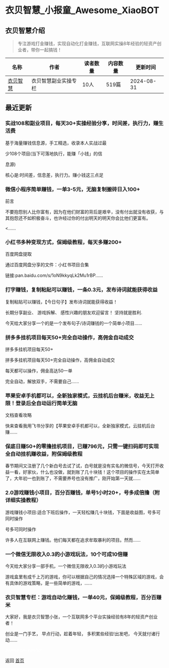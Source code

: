 # 衣贝智慧_小报童_Awesome_XiaoBOT

## 衣贝智慧介绍
> 专注游戏打金赚钱，实现自动化打金赚钱，互联网实操8年经验的轻资产创业者，带你一起搞钱！  
  


|名称|作者|读者数量|内容数量|更新时间|
|---|---|---|---|---|
|[衣贝智慧](https://xiaobot.net/p/applle899?refer=0b133df9-27dc-423b-8101-639049001c13)|衣贝智慧副业实操专栏|10人|519篇|2024-08-31|

## 最近更新
### 实战108和副业项目，每天30+实操经验分享，时间差，执行力，赚生活费

基于海量赚钱信息源，手工精选，收录本人实战过最

少108个项目(当下可落地执行，能赚「小钱」的信

息源)

核心是:时间差，信息差，执行力。赚小钱这三点足

### 微信小程序简单赚钱，一单3-5元，无脑复制搬砖日入100+

前言

不要抱怨别人比你富有，因为在他们财富的背后是艰辛，没有付出就没有收获，与其抱怨还不如积极奋斗，也许经过你的付出明天的明天你会比他们更富有。

<......

### 小红书多种变现方式，保姆级教程，每天多赚200+

百度网盘提取

通过百度网盘分享的文件：小红书项目合集

链接:pan.baidu.com/s/1oN9kkyqLk2Mu1rBP......

### 打字赚钱，复制粘贴可以赚钱，一条0.3元，发布诗词就能获得收益

复制粘贴可以赚钱，【今日句子】发布诗词就能获得收益！

长期分享副业、 游戏拆解、 感性兴趣的朋友欢迎留言！ 坚持就是胜利.

今天给大家分享一个的是一个发布句子/诗词赚钱的一个简单小项目......

### 拼多多挂机项目每天50+完全自动操作，高佣金自动成交

拼多多挂机项目每天50+

拼多多挂机项目每天50+完全自动操作，高佣金自动成交

每天都可以操作，佣金高达50一单

完全自动，解放双手，不需要自己......

### 苹果安卓手机都可以，全新独家模式，云挂机后台赚米，收益无上限！登录后全自动运行简单无脑

文档查看攻略

快来查看我用飞书分享的【苹果安卓手机都可以，全新独家模式，云挂机后台赚......

### 保底日赚50+的零撸挂机项目，已赚796元，只需一键扫码即可实现全自动挂机赚收益，附保姆级教程

春节期间又注册了几个新白号去试了试，白号就是没有实名的微信号，今天打开收益一看，好家伙，什么也没做，就到账了几十块钱！这个项目的操作实在太简单了，大年初一也到账了，不需要养号也没有推广，刚开始第一天就......

### 2.0游戏赚钱小项目，百分百赚钱，单号1小时20+，号多成倍撸（附详细实操教程）

游戏赚钱小项目:适合下班后操作，一天轻松赚几十块钱，下面是收益图，号多可同时操作

号多可同时操作

许多人在互联网上赚钱。他们每天都在追求牟取暴利的项目。然而......

### 一个微信无限收入0.3的小游戏玩法，10个可成10倍赚

今天给大家分享一部手机，一个微信无限收入0.3的小游戏玩法

游戏盒里有成千上万的游戏，你可以根据自己的情况选择一个特殊区域的游戏，会有具体的游戏策略，是一些简单的游戏，......

### 衣贝智慧专栏：游戏自动化赚钱，一单40元，保姆级教程，百分百赚米

大家好，我是衣贝智慧小张，一个互联网多个平台实操经验有8年的轻资产创业者！

创业是一门手艺， 早点行动，趁着年轻， 多积累些经验!出发吧， 今天就付诸行动......


<a href="https://github.com/Reno9527/awesome-xiaobot" style="color: white; text-decoration: none;">awesome-xiaobot</a>

返回 [首页](../README.md)
